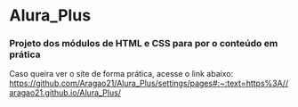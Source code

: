 # Alura_Plus
### Projeto dos módulos de HTML e CSS para por o conteúdo em prática

Caso queira ver o site de forma prática, acesse o link abaixo: 
https://github.com/Aragao21/Alura_Plus/settings/pages#:~:text=https%3A//aragao21.github.io/Alura_Plus/
